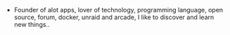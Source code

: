 - Founder of alot apps, lover of technology, programming language, open source, forum, docker, unraid and arcade, I like to discover and learn new things..
  <br>






































































































































































































































































































































































































































































































































































































